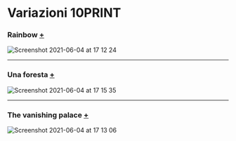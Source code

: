# Variazioni 10PRINT

### Rainbow [+](https://github.com/emanuelepizzuti/archive/tree/main/emanuelepizzuti/p5.js/variazioni_10print/rainbow_10print)

![Screenshot 2021-06-04 at 17 12 24](https://user-images.githubusercontent.com/76455312/120824286-96a32400-c558-11eb-90c2-be83643dac6d.png)

---

### Una foresta [+](https://github.com/emanuelepizzuti/archive/tree/main/emanuelepizzuti/p5.js/variazioni_10print/unaForesta_10print)

![Screenshot 2021-06-04 at 17 15 35](https://user-images.githubusercontent.com/76455312/120824292-986ce780-c558-11eb-9023-c2c19f1aeb46.png)

---

### The vanishing palace [+](https://github.com/emanuelepizzuti/archive/tree/main/emanuelepizzuti/p5.js/variazioni_10print/vanishingPalace_10print)
![Screenshot 2021-06-04 at 17 13 06](https://user-images.githubusercontent.com/76455312/120824295-99057e00-c558-11eb-898b-92bff2ba1329.png)
